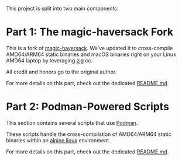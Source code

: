 This project is split into two main components:

# Part 1: The magic-haversack Fork

This is a fork of [magic-haversack](https://github.com/luislavena/magic-haversack). We've updated it to cross-compile AMD64/ARM64 
static binaries and macOS binaries right on your Linux AMD64 laptop by leveraging 
[zig](https://github.com/ziglang/zig) cc.

All credit and honors go to the original author.

For more details on this part, check out the dedicated [README.md](/docs/readme_for_magic-haversack.md).

# Part 2: Podman-Powered Scripts

This section contains several scripts that use [Podman](https://github.com/containers/podman). 

These scripts handle the cross-compilation of AMD64/ARM64 static binaries within 
an [alpine linux](https://pkgs.alpinelinux.org/packages) environment.

For more details on this part, check out the dedicated [README.md](/docs/readme_for_podman_scripts.md).

